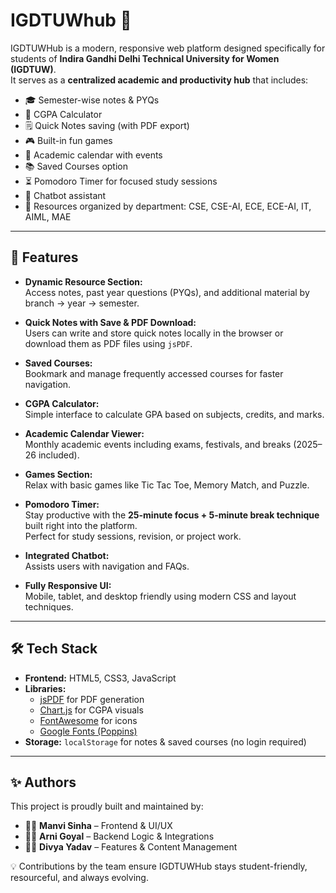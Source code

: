# IGDTUWhub 🚀

IGDTUWHub is a modern, responsive web platform designed specifically for students of **Indira Gandhi Delhi Technical University for Women (IGDTUW)**.  
It serves as a **centralized academic and productivity hub** that includes:

- 🎓 Semester-wise notes & PYQs  
- 🧮 CGPA Calculator  
- 🗒️ Quick Notes saving (with PDF export)  
- 🎮 Built-in fun games  
- 📅 Academic calendar with events  
- 📚 Saved Courses option  
- ⏳ Pomodoro Timer for focused study sessions  
- 🤖 Chatbot assistant  
- 📌 Resources organized by department: CSE, CSE-AI, ECE, ECE-AI, IT, AIML, MAE  

---

## 🌟 Features

- **Dynamic Resource Section:**  
  Access notes, past year questions (PYQs), and additional material by branch → year → semester.

- **Quick Notes with Save & PDF Download:**  
  Users can write and store quick notes locally in the browser or download them as PDF files using `jsPDF`.

- **Saved Courses:**  
  Bookmark and manage frequently accessed courses for faster navigation.

- **CGPA Calculator:**  
  Simple interface to calculate GPA based on subjects, credits, and marks.

- **Academic Calendar Viewer:**  
  Monthly academic events including exams, festivals, and breaks (2025–26 included).

- **Games Section:**  
  Relax with basic games like Tic Tac Toe, Memory Match, and Puzzle.

- **Pomodoro Timer:**  
  Stay productive with the **25-minute focus + 5-minute break technique** built right into the platform.  
  Perfect for study sessions, revision, or project work.

- **Integrated Chatbot:**  
  Assists users with navigation and FAQs.

- **Fully Responsive UI:**  
  Mobile, tablet, and desktop friendly using modern CSS and layout techniques.

---

## 🛠️ Tech Stack

- **Frontend:** HTML5, CSS3, JavaScript  
- **Libraries:**  
  - [jsPDF](https://github.com/parallax/jsPDF) for PDF generation  
  - [Chart.js](https://www.chartjs.org/) for CGPA visuals  
  - [FontAwesome](https://fontawesome.com/) for icons  
  - [Google Fonts (Poppins)](https://fonts.google.com/specimen/Poppins)  
- **Storage:** `localStorage` for notes & saved courses (no login required)  

---

## ✨ Authors

This project is proudly built and maintained by:  

- 👩‍💻 **Manvi Sinha** – Frontend & UI/UX  
- 👨‍💻 **Arni Goyal** – Backend Logic & Integrations  
- 👩‍💻 **Divya Yadav** – Features & Content Management  

💡 Contributions by the team ensure IGDTUWHub stays student-friendly, resourceful, and always evolving.
